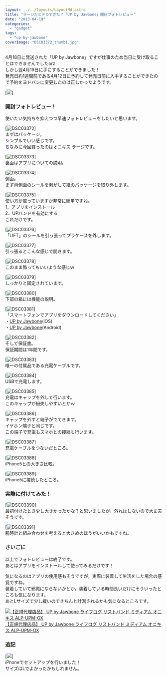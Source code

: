 ```yaml
---
layout: ../../layouts/LayoutMd.astro
title: "ラージだとデカすぎた？「UP by Jawbone」開封フォトレビュー"
date: "2013-04-19"
categories: 
  - "gadget"
tags: 
  - "up-by-jawbone"
coverImage: "DSC03372_thumb1.jpg"
---
```


4月18日に発送された「UP by Jawbone」ですが仕事のため当日に受け取ることはできませんでしたorz  
しかし翌4月19日に手にすることができました！  
発売日約1週間前である4月12日に予約して発売日前に入手することができたので予約をヨドバシに変更したのは正しかったようです。

[![](http://capture.heartrails.com/150x130/shadow?//mizuka123.net/3341/)]

### 開封フォトレビュー！

使いたい気持ちを抑えつつ早速フォトレビューをしたいと思います。

[![DSC03372](/wp/images/DSC03372_thumb.jpg "DSC03372")]  
まずはパッケージ。  
シンプルでいい感じです。  
ちなみに今回買ったのはオニキス ラージです。

[![DSC03373](/wp/images/DSC03373_thumb.jpg "DSC03373")]  
裏面はアプリについての説明。

[![DSC03374](/wp/images/DSC03374_thumb.jpg "DSC03374")]  
側面。  
まず両側面のシールを剥がして紙のパッケージを取り外します。

[![DSC03375](/wp/images/DSC03375_thumb.jpg "DSC03375")]  
使い方が載っていますが非常に簡単ですね。  
1．アプリをインストール  
2．UPバンドを有効にする  
これだけです。

[![DSC03376](/wp/images/DSC03376_thumb.jpg "DSC03376")]  
「LIFT」のシールを引っ張ってプラケースを外します。

[![DSC03377](/wp/images/DSC03377_thumb.jpg "DSC03377")]  
引っ張るとこんな感じで開きます。

[![DSC03378](/wp/images/DSC03378_thumb.jpg "DSC03378")]  
このまま飾ってもいいような感じｗ

[![DSC03379](/wp/images/DSC03379_thumb.jpg "DSC03379")]  
しっかりと固定されています。

[![DSC03380](/wp/images/DSC03380_thumb.jpg "DSC03380")]  
下部の箱には機能の説明。

[![DSC03381](/wp/images/DSC03381_thumb.jpg "DSC03381")]  
「スマートフォンでアプリをダウンロードしてください」  
・[UP by Jawbone](https://itunes.apple.com/us/app/up-by-jawbone/id461125277?mt=8)(iOS)  
・[UP by Jawbone](https://play.google.com/store/apps/details?id=com.jawbone.up&hl=ja)(Android)

[![DSC03382](/wp/images/DSC03382_thumb.jpg "DSC03382")]  
そして保証書。  
保証期間は1年間です。

[![DSC03383](/wp/images/DSC03383_thumb.jpg "DSC03383")]  
唯一の付属品である充電ケーブルです。

[![DSC03384](/wp/images/DSC03384_thumb.jpg "DSC03384")]  
USBで充電します。

[![DSC03385](/wp/images/DSC03385_thumb.jpg "DSC03385")]  
充電はキャップを外して行います。  
このキャップが紛失しやすいとかｗ

[![DSC03386](/wp/images/DSC03386_thumb.jpg "DSC03386")]  
キャップを外すと端子がでてきます。  
イヤホン端子と同じです。  
この端子で充電もスマホとの接続も行います。

[![DSC03387](/wp/images/DSC03387_thumb.jpg "DSC03387")]  
充電ケーブルをつないだところ。

[![DSC03388](/wp/images/DSC03388_thumb.jpg "DSC03388")]  
iPhone5との大きさ比較。

[![DSC03389](/wp/images/DSC03389_thumb.jpg "DSC03389")]  
iPhone5に接続したところ。

### 実際に付けてみた！

[![DSC03390](/wp/images/DSC03390_thumb.jpg "DSC03390")]  
最初付けたとき少し大きかったかな？と思いましたが，外れはしないので大丈夫そうです。

[![DSC03391](/wp/images/DSC03391_thumb.jpg "DSC03391")]  
腕時計と組み合わせを考えると大きめのほうがいいかもですね。

### さいごに

以上でフォトレビューは終了です。  
あとはアプリをインストールして使ってみるだけです！

気になるのはアプリの使用感もそうですが，実際に装着して生活をした場合の感覚ですね。  
装着していて邪魔にならないかとか，装着している時間長いだけにそういったところも気になります。  
あとLサイズで少し緩いのできちんと計測されるかも気になるところです。

[![【正規代理店品】 UP by Jawbone ライフログ リストバンド ミディアム オニキス ALP-UPM-OX](/wp/images/41nslP9cGeL._SL160_.jpg)  
【正規代理店品】 UP by Jawbone ライフログ リストバンド ミディアム オニキス ALP-UPM-OX  
](https://www.amazon.co.jp/exec/obidos/ASIN/B00C6QW8I8/mizuka123-22/ref=nosim)

### 追記

[![](http://capture.heartrails.com/150x130/shadow?//mizuka123.net/3433/)]  
iPhoneでセットアップを行いました！  
サイズはLでよかったかもしれません。
